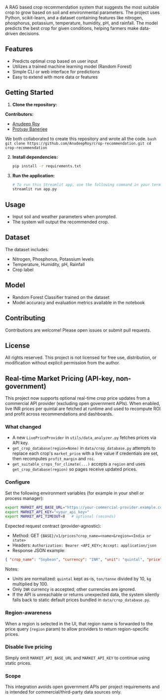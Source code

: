 A RAG based crop recommendation system that suggests the most suitable crop to grow based on soil and environmental parameters. The project uses Python, scikit-learn, and a dataset containing features like nitrogen, phosphorus, potassium, temperature, humidity, pH, and rainfall. The model predicts the best crop for given conditions, helping farmers make data-driven decisions.

## Features

- Predicts optimal crop based on user input
- Utilizes a trained machine learning model (Random Forest)
- Simple CLI or web interface for predictions
- Easy to extend with more data or features

## Getting Started

1. **Clone the repository:**

**Contributors:**  
- [Anudeep Roy](https://github.com/AnudeepRoy)  
- [Protyay Banerjee](https://github.com/Protyay-Banerjee)  

We both collaborated to create this repository and wrote all the code.
    ```bash
    git clone https://github.com/AnudeepRoy/crop-recommendation.git
    cd crop-recommendation
    ```

2. **Install dependencies:**
    ```bash
    pip install -r requirements.txt
    ```

3. **Run the application:**
    ```bash
    # To run this Streamlit app, use the following command in your terminal:
    streamlit run app.py
    ```

## Usage

- Input soil and weather parameters when prompted.
- The system will output the recommended crop.

## Dataset

The dataset includes:
- Nitrogen, Phosphorus, Potassium levels
- Temperature, Humidity, pH, Rainfall
- Crop label

## Model

- Random Forest Classifier trained on the dataset
- Model accuracy and evaluation metrics available in the notebook

## Contributing

Contributions are welcome! Please open issues or submit pull requests.

## License

All rights reserved. This project is not licensed for free use, distribution, or modification without explicit permission from the author.

## Real-time Market Pricing (API-key, non-government)

This project now supports optional real-time crop price updates from a commercial API provider (excluding open government APIs). When enabled, live INR prices per quintal are fetched at runtime and used to recompute ROI and profit across recommendations and dashboards.

### What changed
- A new `LivePriceProvider` in `utils/data_analyzer.py` fetches prices via API key.
- `get_crop_database(region=None)` in `data/crop_database.py` attempts to replace each crop's `market_price` with a live value if credentials are set, then recomputes `profit_margin` and `roi`.
- `get_suitable_crops_for_climate(...)` accepts a `region` and uses `get_crop_database(region)` so pages receive updated prices.

### Configure
Set the following environment variables (for example in your shell or process manager):

```bash
export MARKET_API_BASE_URL="https://your-commercial-provider.example.com"
export MARKET_API_KEY="<your_api_key>"
export MARKET_API_TIMEOUT=8   # optional (seconds)
```

Expected request contract (provider-agnostic):
- Method: GET `{BASE}/v1/prices?crop_name=<name>&region=<India or state>`
- Headers: `Authorization: Bearer <API_KEY>`; `Accept: application/json`
- Response JSON example:

```json
{ "crop_name": "Soybean", "currency": "INR", "unit": "quintal", "price": 4800 }
```

Notes:
- Units are normalized: `quintal` kept as-is, `ton/tonne` divided by 10, `kg` multiplied by 100.
- Only `INR` currency is accepted; other currencies are ignored.
- If the API is unreachable or returns unexpected data, the system silently falls back to static default prices bundled in `data/crop_database.py`.

### Region-awareness
When a region is selected in the UI, that region name is forwarded to the price query (`region` param) to allow providers to return region-specific prices.

### Disable live pricing
Simply omit `MARKET_API_BASE_URL` and `MARKET_API_KEY` to continue using static prices.

### Scope
This integration avoids open government APIs per project requirements and is intended for commercial/third-party data sources only.
